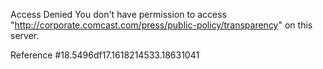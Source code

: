Access Denied
You don't have permission to access "http://corporate.comcast.com/press/public-policy/transparency" on this server.

Reference #18.5496df17.1618214533.18631041